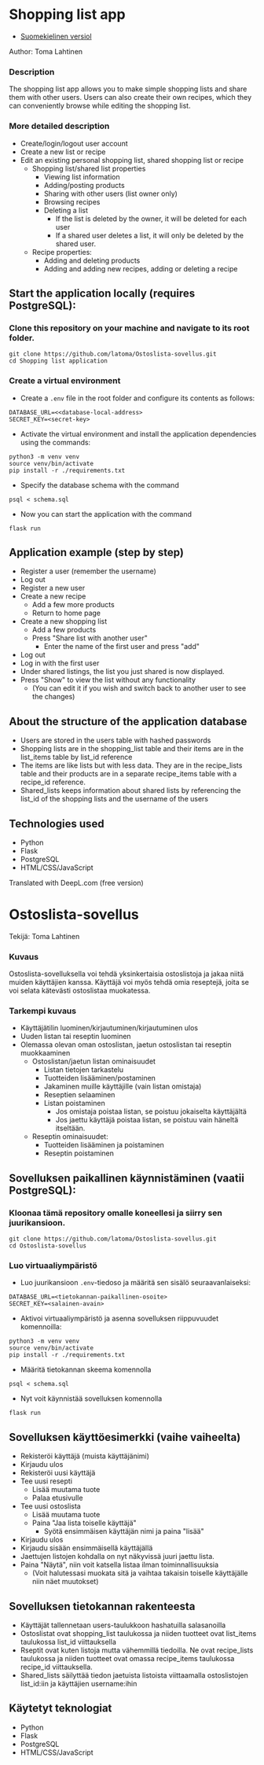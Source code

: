 # Shopping list app

- [Suomekielinen versiol](#ostoslista-sovellus)

Author: Toma Lahtinen

### Description
The shopping list app allows you to make simple shopping lists and share them with other users. Users can also create their own recipes, which they can conveniently browse while editing the shopping list.

### More detailed description
- Create/login/logout user account
- Create a new list or recipe
- Edit an existing personal shopping list, shared shopping list or recipe
  - Shopping list/shared list properties
    - Viewing list information
    - Adding/posting products
    - Sharing with other users (list owner only)
    - Browsing recipes
    - Deleting a list
        - If the list is deleted by the owner, it will be deleted for each user
        - If a shared user deletes a list, it will only be deleted by the shared user.
  - Recipe properties:
    - Adding and deleting products
    - Adding and adding new recipes, adding or deleting a recipe 
  

## Start the application locally (requires PostgreSQL):

### Clone this repository on your machine and navigate to its root folder.
```
git clone https://github.com/latoma/Ostoslista-sovellus.git
cd Shopping list application
```
### Create a virtual environment
- Create a `.env` file in the root folder and configure its contents as follows:
```
DATABASE_URL=<<database-local-address>
SECRET_KEY=<secret-key>
```
- Activate the virtual environment and install the application dependencies using the commands:
```
python3 -m venv venv
source venv/bin/activate
pip install -r ./requirements.txt
```
- Specify the database schema with the command
```
psql < schema.sql
```

- Now you can start the application with the command
```
flask run
```
## Application example (step by step)
- Register a user (remember the username)
- Log out
- Register a new user
- Create a new recipe
  - Add a few more products
  - Return to home page
- Create a new shopping list
  - Add a few products
  - Press "Share list with another user"
    - Enter the name of the first user and press "add"
- Log out
- Log in with the first user
- Under shared listings, the list you just shared is now displayed.
- Press "Show" to view the list without any functionality
  - (You can edit it if you wish and switch back to another user to see the changes)
 
## About the structure of the application database
- Users are stored in the users table with hashed passwords
- Shopping lists are in the shopping_list table and their items are in the list_items table by list_id reference
- The items are like lists but with less data. They are in the recipe_lists table and their products are in a separate recipe_items table with a recipe_id reference.
- Shared_lists keeps information about shared lists by referencing the list_id of the shopping lists and the username of the users

## Technologies used
- Python
- Flask
- PostgreSQL
- HTML/CSS/JavaScript

Translated with DeepL.com (free version)

# Ostoslista-sovellus
Tekijä: Toma Lahtinen
### Kuvaus
Ostoslista-sovelluksella voi tehdä yksinkertaisia ostoslistoja ja jakaa niitä muiden käyttäjien kanssa. Käyttäjä voi myös tehdä omia reseptejä, joita se voi selata kätevästi ostoslistaa muokatessa.

### Tarkempi kuvaus
- Käyttäjätilin luominen/kirjautuminen/kirjautuminen ulos
- Uuden listan tai reseptin luominen
- Olemassa olevan oman ostoslistan, jaetun ostoslistan tai reseptin muokkaaminen
  - Ostoslistan/jaetun listan ominaisuudet
    - Listan tietojen tarkastelu
    - Tuotteiden lisääminen/postaminen
    - Jakaminen muille käyttäjille (vain listan omistaja)
    - Reseptien selaaminen
    - Listan poistaminen
        - Jos omistaja poistaa listan, se poistuu jokaiselta käyttäjältä
        - Jos jaettu käyttäjä poistaa listan, se poistuu vain häneltä itseltään.
  - Reseptin ominaisuudet:
    - Tuotteiden lisääminen ja poistaminen
    - Reseptin poistaminen 
  

## Sovelluksen paikallinen käynnistäminen (vaatii PostgreSQL):

### Kloonaa tämä repository omalle koneellesi ja siirry sen juurikansioon.
```
git clone https://github.com/latoma/Ostoslista-sovellus.git
cd Ostoslista-sovellus
```
### Luo virtuaaliympäristö
- Luo juurikansioon `.env`-tiedoso ja määritä sen sisälö seuraavanlaiseksi:
```
DATABASE_URL=<tietokannan-paikallinen-osoite>
SECRET_KEY=<salainen-avain>
```
- Aktivoi virtuaaliympäristö ja asenna sovelluksen riippuvuudet komennoilla:
```
python3 -m venv venv
source venv/bin/activate
pip install -r ./requirements.txt
```
- Määritä tietokannan skeema komennolla
```
psql < schema.sql
```

- Nyt voit käynnistää sovelluksen komennolla
```
flask run
```
## Sovelluksen käyttöesimerkki (vaihe vaiheelta)
- Rekisteröi käyttäjä (muista käyttäjänimi)
- Kirjaudu ulos
- Rekisteröi uusi käyttäjä
- Tee uusi resepti
  - Lisää muutama tuote
  - Palaa etusivulle
- Tee uusi ostoslista
  - Lisää muutama tuote
  - Paina "Jaa lista toiselle käyttäjä"
    - Syötä ensimmäisen käyttäjän nimi ja paina "lisää"
- Kirjaudu ulos
- Kirjaudu sisään ensimmäisellä käyttäjällä
- Jaettujen listojen kohdalla on nyt näkyvissä juuri jaettu lista.
- Paina "Näytä", niin voit katsella listaa ilman toiminnallisuuksia
  - (Voit halutessasi muokata sitä ja vaihtaa takaisin toiselle käyttäjälle niin näet muutokset)
 
## Sovelluksen tietokannan rakenteesta
- Käyttäjät tallennetaan users-taulukkoon hashatuilla salasanoilla
- Ostoslistat ovat shopping_list taulukossa ja niiden tuotteet ovat list_items taulukossa list_id viittauksella
- Rseptit ovat kuten listoja mutta vähemmillä tiedoilla. Ne ovat recipe_lists taulukossa ja niiden tuotteet ovat omassa recipe_items taulukossa recipe_id viittauksella.
- Shared_lists säilyttää tiedon jaetuista listoista viittaamalla  ostoslistojen list_id:iin ja käyttäjien username:ihin

## Käytetyt teknologiat
- Python
- Flask
- PostgreSQL
- HTML/CSS/JavaScript
